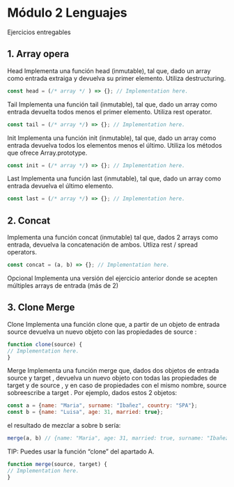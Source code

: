 # Módulo 2 Lenguajes
Ejercicios entregables
## 1. Array opera
Head
Implementa una función head (inmutable), tal que, dado un array como entrada extraiga
y devuelva su primer elemento. Utiliza destructuring.
```javascript
const head = (/* array */ ) => {}; // Implementation here.
```
Tail
Implementa una función tail (inmutable), tal que, dado un array como entrada
devuelta todos menos el primer elemento. Utiliza rest operator.
```javascript
const tail = (/* array */) => {}; // Implementation here.
```
Init
Implementa una función init (inmutable), tal que, dado un array como entrada
devuelva todos los elementos menos el último. Utiliza los métodos que ofrece
Array.prototype.
```javascript
const init = (/* array */) => {}; // Implementation here.
```
Last
Implementa una función last (inmutable), tal que, dado un array como entrada
devuelva el último elemento.
```javascript
const last = (/* array */) => {}; // Implementation here.
```


## 2. Concat

Implementa una función concat (inmutable) tal que, dados 2 arrays como entrada,
devuelva la concatenación de ambos. Utliza rest / spread operators.
```javascript
const concat = (a, b) => {}; // Implementation here.
```
Opcional
Implementa una versión del ejercicio anterior donde se acepten múltiples arrays de
entrada (más de 2)


## 3. Clone Merge
Clone
Implementa una función clone que, a partir de un objeto de entrada source devuelva
un nuevo objeto con las propiedades de source :
```javascript
function clone(source) {
// Implementation here.
}
```

Merge
Implementa una función merge que, dados dos objetos de entrada source y target ,
devuelva un nuevo objeto con todas las propiedades de target y de source , y en caso
de propiedades con el mismo nombre, source sobreescribe a target .
Por ejemplo, dados estos 2 objetos:
```javascript
const a = {name: "Maria", surname: "Ibañez", country: "SPA"};
const b = {name: "Luisa", age: 31, married: true};
```
el resultado de mezclar a sobre b sería:
```javascript
merge(a, b) // {name: "Maria", age: 31, married: true, surname: "Ibañez", c
```

TIP: Puedes usar la función “clone” del apartado A.
```javascript
function merge(source, target) {
// Implementation here.
}
```
